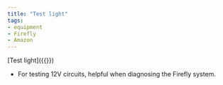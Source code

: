 ```yaml
---
title: "Test light"
tags:
- equipment
- Firefly
- Amazon
---
```

[Test light]({{<amazon B09Z35FGTW>}})
- For testing 12V circuits, helpful when diagnosing the Firefly system.
